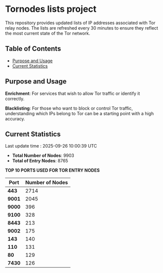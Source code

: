 # Tornodes lists project

This repository provides updated lists of IP addresses associated with Tor relay nodes. The lists are refreshed every 30 minutes to ensure they reflect the most current state of the Tor network.

## Table of Contents

- [Purpose and Usage](#purpose-and-usage)
- [Current Statistics](#current-statistics)


## Purpose and Usage

**Enrichment**: For services that wish to allow Tor traffic or identify it correctly.

**Blacklisting**: For those who want to block or control Tor traffic, understanding which IPs belong to Tor can be a starting point with a high accuracy.

## Current Statistics

Last update time : 2025-09-26 10:00:39 UTC

- **Total Number of Nodes**: 9903
- **Total of Entry Nodes**: 8765

**TOP 10 PORTS USED FOR TOR ENTRY NODES**

| **Port** | **Number of Nodes** |
|------|-----------------|
| **443**   | 2714  |
| **9001**   | 2045  |
| **9000**   | 396  |
| **9100**   | 328  |
| **8443**   | 213  |
| **9002**   | 175  |
| **143**   | 140  |
| **110**   | 131  |
| **80**   | 129  |
| **7430**   | 126  |

